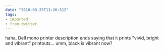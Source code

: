 ```yaml
---
date: "2010-08-25T11:30:51Z"
tags:
- imported
- from-twitter
---
```

haha, Dell mono printer description ends saying that it prints "vivid, bright and vibrant" printouts… umm, black is vibrant now?
